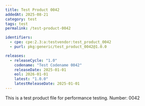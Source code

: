 ```yaml
---
title: Test Product 0042
addedAt: 2025-08-21
category: test
tags: test
permalink: /test-product-0042

identifiers:
  - cpe: cpe:2.3:a:testvendor:test_product_0042
  - purl: pkg:generic/test_product_0042@1.0.0

releases:
  - releaseCycle: "1.0"
    codename: "Test Codename 0042"
    releaseDate: 2025-01-01
    eol: 2026-01-01
    latest: "1.0.0"
    latestReleaseDate: 2025-01-01
---
```


This is a test product file for performance testing. Number: 0042
